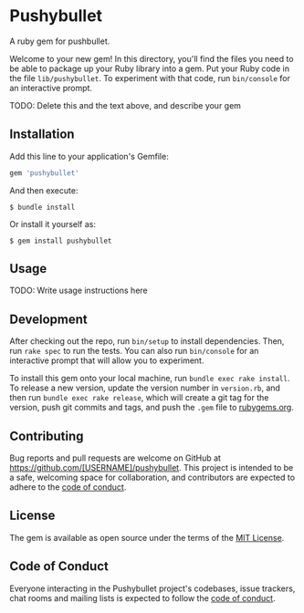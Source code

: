 # Pushybullet

A ruby gem for pushbullet.

Welcome to your new gem! In this directory, you'll find the files you need to be able to package up your Ruby library into a gem. Put your Ruby code in the file `lib/pushybullet`. To experiment with that code, run `bin/console` for an interactive prompt.

TODO: Delete this and the text above, and describe your gem

## Installation

Add this line to your application's Gemfile:

```ruby
gem 'pushybullet'
```

And then execute:

    $ bundle install

Or install it yourself as:

    $ gem install pushybullet

## Usage

TODO: Write usage instructions here

## Development

After checking out the repo, run `bin/setup` to install dependencies. Then, run `rake spec` to run the tests. You can also run `bin/console` for an interactive prompt that will allow you to experiment.

To install this gem onto your local machine, run `bundle exec rake install`. To release a new version, update the version number in `version.rb`, and then run `bundle exec rake release`, which will create a git tag for the version, push git commits and tags, and push the `.gem` file to [rubygems.org](https://rubygems.org).

## Contributing

Bug reports and pull requests are welcome on GitHub at https://github.com/[USERNAME]/pushybullet. This project is intended to be a safe, welcoming space for collaboration, and contributors are expected to adhere to the [code of conduct](https://github.com/arcticfoxnv/pushybullet/blob/master/CODE_OF_CONDUCT.md).


## License

The gem is available as open source under the terms of the [MIT License](https://opensource.org/licenses/MIT).

## Code of Conduct

Everyone interacting in the Pushybullet project's codebases, issue trackers, chat rooms and mailing lists is expected to follow the [code of conduct](https://github.com/arcticfoxnv/pushybullet/blob/master/CODE_OF_CONDUCT.md).

